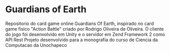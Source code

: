 # Guardians of Earth
Repositorio do card game online Guardians Of Earth, inspirado no card game físico "Action Battle" criado por Rodrigo Oliveira de Oliveira.
O cliente do jogo foi desenvolvido em Unity e o servidor em Zend Framework 2 como API Rest 
Projeto desenvolvido para a monografia do curso de Ciencia da Computacao da Unochapeco
